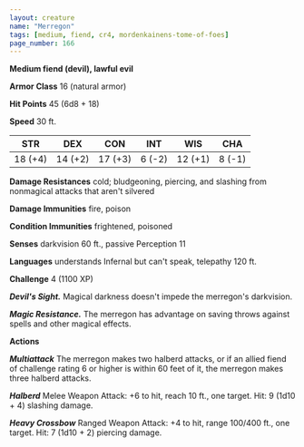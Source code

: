 ```yaml
---
layout: creature
name: "Merregon"
tags: [medium, fiend, cr4, mordenkainens-tome-of-foes]
page_number: 166
---
```


**Medium fiend (devil), lawful evil**

**Armor Class** 16 (natural armor)

**Hit Points** 45  (6d8 + 18)

**Speed** 30 ft.

|   STR   |   DEX   |   CON   |   INT   |   WIS   |   CHA   |
|:-------:|:-------:|:-------:|:-------:|:-------:|:-------:|
| 18 (+4) | 14 (+2) | 17 (+3) | 6 (-2) | 12 (+1) | 8 (-1) |

**Damage Resistances** cold; bludgeoning, piercing, and slashing from nonmagical attacks that aren't silvered

**Damage Immunities** fire, poison

**Condition Immunities** frightened, poisoned

**Senses** darkvision 60 ft., passive Perception 11

**Languages** understands Infernal but can't speak, telepathy 120 ft.

**Challenge** 4 (1100 XP)

***Devil's Sight.*** Magical darkness doesn't impede the merregon's darkvision.

***Magic Resistance.*** The merregon has advantage on saving throws against spells and other magical effects.

**Actions**

***Multiattack*** The merregon makes two halberd attacks, or if an allied fiend of challenge rating 6 or higher is within 60 feet of it, the merregon makes three halberd attacks.

***Halberd*** Melee Weapon Attack: +6 to hit, reach 10 ft., one target. Hit: 9 (1d10 + 4) slashing damage.

***Heavy Crossbow*** Ranged Weapon Attack: +4 to hit, range 100/400 ft., one target. Hit: 7 (1d10 + 2) piercing damage.